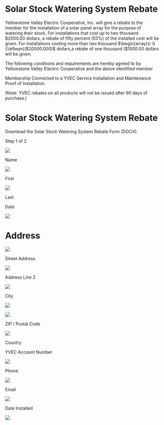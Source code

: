 # Solar Stock Watering System Rebate  

Yellowstone Valley Electric Cooperative, Inc. will give a rebate to the member for the installation of a solar panel array for the purpose of watering their stock. For installations that cost up to two thousand $\$2000.00$ dollars, a rebate of fifty percent $(50\%)$ of the installed cost will be given. For installations costing more than two thousand $\begin{array}{r l}{\lefteqn{(\$20000.000)$ dollars,a rebate of one thousand $(\$1000.00$ dollars will be given.  

The following conditions and requirements are hereby agreed to by Yellowstone Valley Electric Cooperative and the above identified member  

Membership Connected to a YVEC Service Installation and Maintenance Proof of Installation.  

(Note: YVEC rebates on all products will not be issued after 90 days of purchase.)  

# Solar Stock Watering System Rebate  

Download the Solar Stock Watering System Rebate Form (DOCX).  

Step 1 of 2  

![](images/53970d16526c1060e5c7c15586ff7889fcb6dbd2c3ef1bdd592441926a282d88.jpg)  

Name  

![](images/336b19b2b6490ab2e4bf7c38e9fdbebc159080dd37083ebd6d59c6d750d6e980.jpg)  

First  

![](images/42c0e44f18bd364b8cb491e5fd6074ad21a1c0eaf49c5d2a0b5fd9cec4a1e895.jpg)  

Last  

Date  

![](images/67a1b027e2fe0a29fcc9e19f44feaa62d9f4a4a30828abe0f5f482cea5540bde.jpg)  

# Address  

![](images/ac92ed4ee95335e7a3daf43eba790039f29f59399fe8ecf29ea8c8ceb9f07f30.jpg)  

Street Address  

![](images/5857be90da2d4e64a276c1bd2a7fc708405f0458b91b026cd60e2876589d9aa2.jpg)  

Address Line 2  

![](images/61837e9e3649e68db391b98ecb1dedc463a3ebf88a6b70b988fdb2a6a0d11eb2.jpg)  

City  

![](images/77e0f370bed073517ad1d445815ac59ddd6adcc2cc13363ee0b063989e8bae96.jpg)  

![](images/f698e481ceaa25f2bdfa512537375c0c9d2a9ae3246c944d2957491121299838.jpg)  

ZIP / Postal Code  

![](images/e26be1b63416d3e619fe9ecfbabc6a0d321fe8f6995ac929f0665add8c7c6c5b.jpg)  

Country  

YVEC Account Number  

![](images/349cf234578cbeb3bbbf17b849ac359213d7d17833021cd7f23d770be6dee704.jpg)  

Phone  

![](images/018688b73773250e92e982b185e5bd06ca2dd84f4dfbe176782a839b64cd3379.jpg)  

Email  

![](images/06b7e15aca2698ac429332b8546bbef8ca1d4935ff96a28c2ddbec5e9366302c.jpg)  

Date Installed  

![](images/1d5faa7aba19b34e112c0e59b8b6be8d39b3ce48e134a44dd827a3d0de63f33f.jpg)  